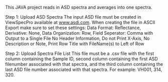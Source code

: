 This JAVA project reads in ASD spectra and averages into one spectra.

Step 1: Upload ASD Spectra
The input ASD file must be created in ViewSpecPro available at www.asdi.com. When creating the file in ASCII Export make sure to set these settings:
Data Format: Reflectance,  Derivative: None,  Data Organization: Row,  Field Seperator: Comma with Output to a Single File
No Header Information,  Do not Print X-Axis,  No Description or Note,  Print Row Title with FileName(s) to Left of Row
		
Step 2: Upload Spectra File List
This file must be a .csv file with the first column containing the Sample ID, second column containing the first ASD filenumber associated
with that spectra, and the third column containing the last ASD file number associated with that spectra. For example: VH001, 314, 320.